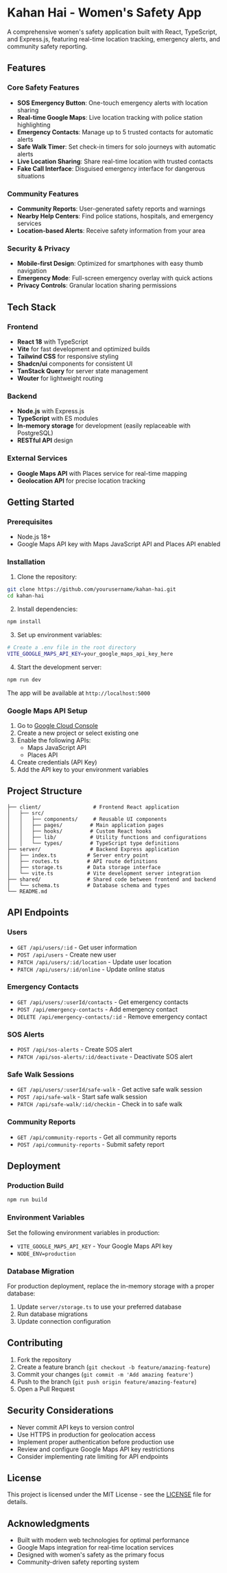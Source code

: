 # Kahan Hai - Women's Safety App

A comprehensive women's safety application built with React, TypeScript, and Express.js, featuring real-time location tracking, emergency alerts, and community safety reporting.

## Features

### Core Safety Features
- **SOS Emergency Button**: One-touch emergency alerts with location sharing
- **Real-time Google Maps**: Live location tracking with police station highlighting
- **Emergency Contacts**: Manage up to 5 trusted contacts for automatic alerts
- **Safe Walk Timer**: Set check-in timers for solo journeys with automatic alerts
- **Live Location Sharing**: Share real-time location with trusted contacts
- **Fake Call Interface**: Disguised emergency interface for dangerous situations

### Community Features
- **Community Reports**: User-generated safety reports and warnings
- **Nearby Help Centers**: Find police stations, hospitals, and emergency services
- **Location-based Alerts**: Receive safety information from your area

### Security & Privacy
- **Mobile-first Design**: Optimized for smartphones with easy thumb navigation
- **Emergency Mode**: Full-screen emergency overlay with quick actions
- **Privacy Controls**: Granular location sharing permissions

## Tech Stack

### Frontend
- **React 18** with TypeScript
- **Vite** for fast development and optimized builds
- **Tailwind CSS** for responsive styling
- **Shadcn/ui** components for consistent UI
- **TanStack Query** for server state management
- **Wouter** for lightweight routing

### Backend
- **Node.js** with Express.js
- **TypeScript** with ES modules
- **In-memory storage** for development (easily replaceable with PostgreSQL)
- **RESTful API** design

### External Services
- **Google Maps API** with Places service for real-time mapping
- **Geolocation API** for precise location tracking

## Getting Started

### Prerequisites
- Node.js 18+ 
- Google Maps API key with Maps JavaScript API and Places API enabled

### Installation

1. Clone the repository:
```bash
git clone https://github.com/yourusername/kahan-hai.git
cd kahan-hai
```

2. Install dependencies:
```bash
npm install
```

3. Set up environment variables:
```bash
# Create a .env file in the root directory
VITE_GOOGLE_MAPS_API_KEY=your_google_maps_api_key_here
```

4. Start the development server:
```bash
npm run dev
```

The app will be available at `http://localhost:5000`

### Google Maps API Setup

1. Go to [Google Cloud Console](https://console.cloud.google.com)
2. Create a new project or select existing one
3. Enable the following APIs:
   - Maps JavaScript API
   - Places API
4. Create credentials (API Key)
5. Add the API key to your environment variables

## Project Structure

```
├── client/                 # Frontend React application
│   ├── src/
│   │   ├── components/     # Reusable UI components
│   │   ├── pages/         # Main application pages
│   │   ├── hooks/         # Custom React hooks
│   │   ├── lib/           # Utility functions and configurations
│   │   └── types/         # TypeScript type definitions
├── server/                # Backend Express application
│   ├── index.ts          # Server entry point
│   ├── routes.ts         # API route definitions
│   ├── storage.ts        # Data storage interface
│   └── vite.ts           # Vite development server integration
├── shared/               # Shared code between frontend and backend
│   └── schema.ts         # Database schema and types
└── README.md
```

## API Endpoints

### Users
- `GET /api/users/:id` - Get user information
- `POST /api/users` - Create new user
- `PATCH /api/users/:id/location` - Update user location
- `PATCH /api/users/:id/online` - Update online status

### Emergency Contacts
- `GET /api/users/:userId/contacts` - Get emergency contacts
- `POST /api/emergency-contacts` - Add emergency contact
- `DELETE /api/emergency-contacts/:id` - Remove emergency contact

### SOS Alerts
- `POST /api/sos-alerts` - Create SOS alert
- `PATCH /api/sos-alerts/:id/deactivate` - Deactivate SOS alert

### Safe Walk Sessions
- `GET /api/users/:userId/safe-walk` - Get active safe walk session
- `POST /api/safe-walk` - Start safe walk session
- `PATCH /api/safe-walk/:id/checkin` - Check in to safe walk

### Community Reports
- `GET /api/community-reports` - Get all community reports
- `POST /api/community-reports` - Submit safety report

## Deployment

### Production Build
```bash
npm run build
```

### Environment Variables
Set the following environment variables in production:
- `VITE_GOOGLE_MAPS_API_KEY` - Your Google Maps API key
- `NODE_ENV=production`

### Database Migration
For production deployment, replace the in-memory storage with a proper database:
1. Update `server/storage.ts` to use your preferred database
2. Run database migrations
3. Update connection configuration

## Contributing

1. Fork the repository
2. Create a feature branch (`git checkout -b feature/amazing-feature`)
3. Commit your changes (`git commit -m 'Add amazing feature'`)
4. Push to the branch (`git push origin feature/amazing-feature`)
5. Open a Pull Request

## Security Considerations

- Never commit API keys to version control
- Use HTTPS in production for geolocation access
- Implement proper authentication before production use
- Review and configure Google Maps API key restrictions
- Consider implementing rate limiting for API endpoints

## License

This project is licensed under the MIT License - see the [LICENSE](LICENSE) file for details.

## Acknowledgments

- Built with modern web technologies for optimal performance
- Google Maps integration for real-time location services
- Designed with women's safety as the primary focus
- Community-driven safety reporting system

